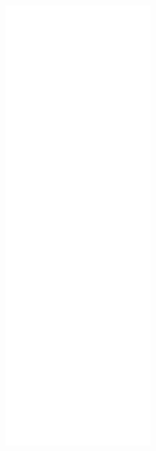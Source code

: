 <div align="center">
    <a href="#"><img align="left" width="46%" alt="" src="https://github-readme-stats.zohan.tech/api?username=Mythos-404&show_icons=true&count_private=true&theme=tokyonight"></a>
    <a href="#"><img align="right" width="49%" alt="" src="https://github-readme-streak-stats.herokuapp.com/?user=Mythos-404&theme=tokyonight"></a>
</div>

<p align="center"><img src="/github-metrics.svg" alt="Metrics"></p>

<!--
**Mythos-404/Mythos-404** is a ✨ _special_ ✨ repository because its `README.md` (this file) appears on your GitHub profile.

Here are some ideas to get you started:

- 🔭 I’m currently working on ...
- 🌱 I’m currently learning ...
- 👯 I’m looking to collaborate on ...
- 🤔 I’m looking for help with ...
- 💬 Ask me about ...
- 📫 How to reach me: ...
- 😄 Pronouns: ...
- ⚡ Fun fact: ...
-->
